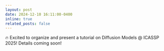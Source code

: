 ```yaml
---
layout: post
date: 2024-12-10 16:11:00-0400
inline: true
related_posts: false
---
```


🔥 Excited to organize and present a tutorial on Diffusion Models @ ICASSP 2025! Details coming soon!
